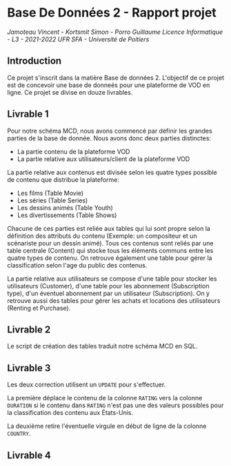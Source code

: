 ﻿# Base De Données 2 - Rapport projet

*Jamoteau Vincent - Kortsmit Simon - Porro Guillaume*
*Licence Informatique - L3 - 2021-2022*
*UFR SFA - Université de Poitiers*

## Introduction
Ce projet s'inscrit dans la matière Base de données 2. L'objectif de ce projet est de concevoir une base de donneés pour une plateforme de VOD en ligne. Ce projet se divise en douze livrables.

## Livrable 1
Pour notre schéma MCD, nous avons commencé par définir les grandes parties de la base de donnée. Nous avons donc deux parties distinctes:
- La partie contenu de la plateforme VOD
- La partie relative aux utilisateurs/client de la plateforme VOD

La partie relative aux contenus est divisée selon les quatre types possible de contenu que distribue la plateforme:
- Les films (Table Movie)
- Les séries (Table Series)
- Les dessins animés (Table Youth)
- Les divertissements (Table Shows) 

Chacune de ces parties est reliée aux tables qui lui sont propre selon la définition des attributs du contenu (Exemple: un compositeur et un scénariste pour un dessin animé).
Tous ces contenus sont reliés par une table centrale (Content) qui stocke tous les éléments communs entre les quatre types de contenu.
On retrouve également une table pour gérer la classification selon l'age du public  des contenus.

La partie relative aux utilisateurs se compose d'une table pour stocker les utilisateurs (Customer), d'une table pour les abonnement (Subscription type), d'un éventuel abonnement par un utilisateur (Subscription). On y retrouve aussi des tables pour gérer les achats et locations des utilisateurs (Renting et Purchase).

## Livrable 2
Le script de création des tables traduit notre schéma MCD en SQL.

## Livrable 3
Les deux correction utilisent un `UPDATE` pour s'effectuer.

La première déplace le contenu de la colonne `RATING` vers la colonne `DURATION` si le contenu dans `RATING` n'est pas une des valeurs possibles pour la classification des contenu aux États-Unis.

La deuxième retire l'éventuelle virgule en début de ligne de la colonne `COUNTRY`.

## Livrable 4

